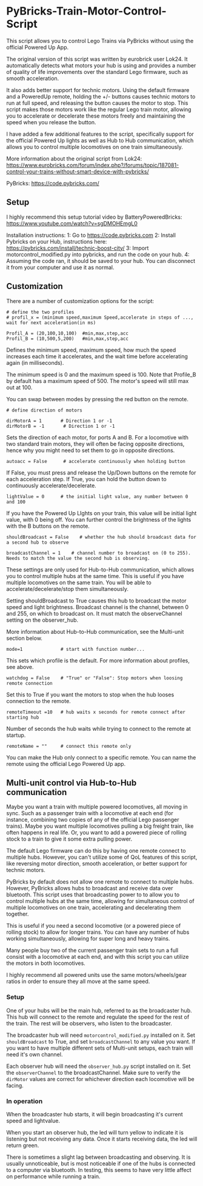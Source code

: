 # PyBricks-Train-Motor-Control-Script

This script allows you to control Lego Trains via PyBricks without using the official Powered Up App.

The original version of this script was written by eurobrick user Lok24. It automatically detects what motors your hub is using and provides a number of quality of life improvements over the standard Lego firmware, such as smooth acceleration.

It also adds better support for technic motors. Using the default firmware and a PoweredUp remote, holding the +/- buttons causes technic motors to run at full speed, and releasing the button causes the motor to stop. This script makes those motors work like the regular Lego train motor, allowing you to accelerate or decelerate these motors freely and maintaining the speed when you release the button.

I have added a few additional features to the script, specifically support for the official Powered Up lights as well as Hub to Hub communication, which allows you to control multiple locomotives on one train simultaneously.

More information about the original script from Lok24: https://www.eurobricks.com/forum/index.php?/forums/topic/187081-control-your-trains-without-smart-device-with-pybricks/

PyBricks: https://code.pybricks.com/

## Setup

I highly recommend this setup tutorial video by BatteryPoweredBricks: https://www.youtube.com/watch?v=sgDMOHEmgL0

Installation instructions:
1: Go to https://code.pybricks.com
2: Install Pybricks on your Hub, instructions here: https://pybricks.com/install/technic-boost-city/
3: Import motorcontrol_modified.py into pybricks, and run the code on your hub.
4: Assuming the code ran, it should be saved to your hub. You can disconnect it from your computer and use it as normal.

## Customization

There are a number of customization options for the script:

```
# define the two profiles
# profil_x = (minimum speed,maximum Speed,accelerate in steps of ..., wait for next acceleration(in ms)

Profil_A = (20,100,10,100)  #min,max,step,acc
Profil_B = (10,500,5,200)   #min,max,step,acc
```
Defines the minimum speed, maximum speed, how much the speed increases each time it accelerates, and the wait time before accelerating again (in milliseconds).

The minimum speed is 0 and the maximum speed is 100. Note that Profile_B by default has a maximum speed of 500. The motor's speed will still max out at 100.

You can swap between modes by pressing the red button on the remote.

```
# define direction of motors

dirMotorA = 1       # Direction 1 or -1
dirMotorB = -1       # Direction 1 or -1
```

Sets the direction of each motor, for ports A and B. For a locomotive with two standard train motors, they will often be facing opposite directions, hence why you might need to set them to go in opposite directions.

```
autoacc = False      # accelerate continuously when holding button
```

If False, you must press and release the Up/Down buttons on the remote for each acceleration step. If True, you can hold the button down to continuously accelerate/decelerate.

```
lightValue = 0      # the initial light value, any number between 0 and 100
```

If you have the Powered Up LIghts on your train, this value will be initial light value, with 0 being off. You can further control the brightness of the lights with the B buttons on the remote.

```
shouldBroadcast = False    # whether the hub should broadcast data for a second hub to observe

broadcastChannel = 1    # channel number to broadcast on (0 to 255). Needs to match the value the second hub is observing.
```

These settings are only used for Hub-to-Hub communication, which allows you to control multiple hubs at the same time. This is useful if you have multiple locomotives on the same train. You will be able to accelerate/decelerate/stop them simultaneously.

Setting shouldBroadcast to True causes this hub to broadcast the motor speed and light brightness. Broadcast channel is the channel, between 0 and 255, on which to broadcast on. It must match the observeChannel setting on the observer_hub.

More information about Hub-to-Hub communication, see the Multi-unit section below.

```
mode=1              # start with function number...
```
This sets which profile is the default. For more information about profiles, see above.

```
watchdog = False    # "True" or "False": Stop motors when loosing remote connection
```

Set this to True if you want the motors to stop when the hub looses connection to the remote.

```
remoteTimeout =10   # hub waits x seconds for remote connect after starting hub
```

Number of seconds the hub waits while trying to connect to the remote at startup.

```
remoteName = ""     # connect this remote only
```

You can make the Hub only connect to a specific remote. You can name the remote using the official Lego Powered Up app.

## Multi-unit control via Hub-to-Hub communication

Maybe you want a train with multiple powered locomotives, all moving in sync. Such as a passenger train with a locomotive at each end (for instance, combining two copies of any of the official Lego passenger trains). Maybe you want multiple locomotives pulling a big freight train, like often happens in real life. Or, you want to add a powered piece of rolling stock to a train to give it some extra pulling power.

The default Lego firmware can do this by having one remote connect to multiple hubs. However, you can't utilize some of QoL features of this script, like reversing motor direction, smooth acceleration, or better support for technic motors.

PyBricks by default does not allow one remote to connect to multiple hubs. However, PyBricks allows hubs to broadcast and receive data over bluetooth. This script uses that broadcasting power to to allow you to control multiple hubs at the same time, allowing for simultaneous control of multiple locomotives on one train, accelerating and decelerating them together.

This is useful if you need a second locomotive (or a powered piece of rolling stock) to allow for longer trains. You can have any number of hubs working simultaneously, allowing for super long and heavy trains.

Many people buy two of the current passenger train sets to run a full consist with a locomotive at each end, and with this script you can utilize the motors in both locomotives.

I highly recommend all powered units use the same motors/wheels/gear ratios in order to ensure they all move at the same speed.

### Setup

One of your hubs will be the main hub, referred to as the broadcaster hub. This hub will connect to the remote and regulate the speed for the rest of the train. The rest will be observers, who listen to the broadcaster.

The broadcaster hub will need `motorcontrol_modified.py` installed on it. Set `shouldBroadcast` to True, and set `broadcastChannel` to any value you want. If you want to have multiple different sets of Multi-unit setups, each train will need it's own channel.

Each observer hub will need the `observer_hub.py` script installed on it. Set the `observerChannel` to the broadcastChannel. Make sure to verify the `dirMotor` values are correct for whichever direction each locomotive will be facing.

### In operation

When the broadcaster hub starts, it will begin broadcasting it's current speed and lightvalue.

When you start an observer hub, the led will turn yellow to indicate it is listening but not receiving any data. Once it starts receiving data, the led will return green.

There is sometimes a slight lag between broadcasting and observing. It is usually unnoticeable, but is most noticeable if one of the hubs is connected to a computer via bluetooth. In testing, this seems to have very little affect on performance while running a train.

